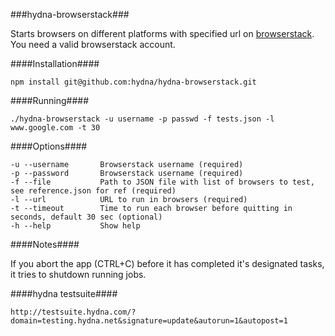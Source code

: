 ###hydna-browserstack###

Starts browsers on different platforms with specified url on [browserstack](http://browserstack.com/ "Browserstack"). You need a valid browserstack account.

####Installation####

    npm install git@github.com:hydna/hydna-browserstack.git

####Running####

    ./hydna-browserstack -u username -p passwd -f tests.json -l www.google.com -t 30

####Options####

    -u --username       Browserstack username (required)
    -p --password       Browserstack username (required)
    -f --file           Path to JSON file with list of browsers to test, see reference.json for ref (required)
    -l --url            URL to run in browsers (required)
    -t --timeout        Time to run each browser before quitting in seconds, default 30 sec (optional)
    -h --help           Show help

####Notes####

If you abort the app (CTRL+C) before it has completed it's designated tasks, it tries to shutdown running jobs.

####hydna testsuite####

    http://testsuite.hydna.com/?domain=testing.hydna.net&signature=update&autorun=1&autopost=1